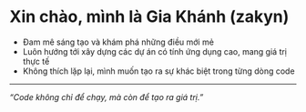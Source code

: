 # Xin chào, mình là Gia Khánh (zakyn)  

- Đam mê sáng tạo và khám phá những điều mới mẻ  
- Luôn hướng tới xây dựng các dự án có tính ứng dụng cao, mang giá trị thực tế  
- Không thích lặp lại, mình muốn tạo ra sự khác biệt trong từng dòng code  

---
*“Code không chỉ để chạy, mà còn để tạo ra giá trị.”*  
